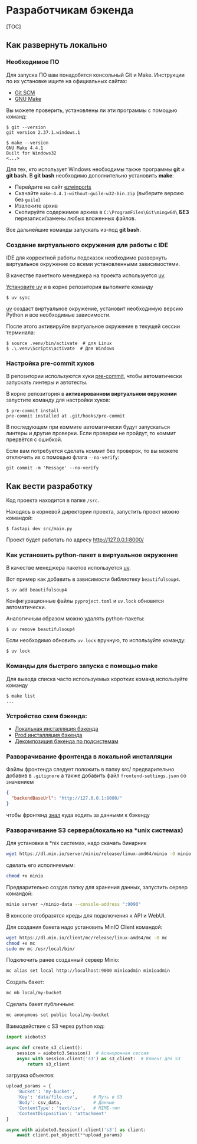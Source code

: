 # Разработчикам бэкенда

[TOC]

## Как развернуть локально

### Необходимое ПО

Для запуска ПО вам понадобятся консольный Git и Make. Инструкции по их установке ищите на
официальных сайтах:

- [Git SCM](https://git-scm.com/)
- [GNU Make](https://www.gnu.org/software/make/)

Вы можете проверить, установлены ли эти программы с помощью команд:

```shell
$ git --version
git version 2.37.1.windows.1

$ make --version
GNU Make 4.4.1
Built for Windows32
<...>
```

Для тех, кто использует Windows необходимы также программы **git** и **git bash**. В **git bash** необходимо дополнительно установить
**make**:

- Перейдите на сайт [ezwinports](https://sourceforge.net/projects/ezwinports/files/)
- Скачайте `make-4.4.1-without-guile-w32-bin.zip` (выберите версию без `guile`)
- Извлеките архив
- Скопируйте содержимое архива в `C:\ProgramFiles\Git\mingw64\` **БЕЗ** перезаписи/замены любых вложенных файлов.

Все дальнейшие команды запускать из-под **git bash**.

### Создание виртуального окружения для работы с IDE

IDE для корректной работы подсказок необходимо развернуть виртуальное окружение со всеми установленными зависимостями.

В качестве пакетного менеджера на проекта используется [uv](https://docs.astral.sh/uv/).

[Установите uv](https://gitlab.dvmn.org/root/fastapi-articles/-/wikis/Uv-package-manager#1-%D1%83%D1%81%D1%82%D0%B0%D0%BD%D0%BE%D0%B2%D0%BA%D0%B0-uv) и в корне репозитория выполните команду

```shell
$ uv sync
```

[uv](https://docs.astral.sh/uv/) создаст виртуальное окружение, установит необходимую версию Python и все необходимые зависимости.

После этого активируйте виртуальное окружение в текущей сессии терминала:

```shell
$ source .venv/bin/activate  # для Linux
$ .\.venv\Scripts\activate  # Для Windows
```

### Настройка pre-commit хуков

В репозитории используются хуки [pre-commit](https://pre-commit.com/), чтобы автоматически запускать линтеры и автотесты.

В корне репозитория в **активированном виртуальном окружении** запустите команду для настройки хуков:

```shell
$ pre-commit install
pre-commit installed at .git/hooks/pre-commit
```

В последующем при коммите автоматически будут запускаться линтеры и другие проверки. Если проверки не пройдут, то коммит прервётся с ошибкой.

Если вам потребуется сделать коммит без проверок, то вы можете отключить их с помощью флага `--no-verify`:

```shell
git commit -m 'Message' --no-verify
```

## Как вести разработку

Код проекта находится в папке `/src`.

Находясь в корневой директории проекта, запустить проект можно командой:

```shell
$ fastapi dev src/main.py
```

Проект будет работать по адресу http://127.0.0.1:8000/

### Как установить python-пакет в виртуальное окружение

В качестве менеджера пакетов используется [uv](https://docs.astral.sh/uv/).

Вот пример как добавить в зависимости библиотеку `beautifulsoup4`.

```shell
$ uv add beautifulsoup4
```

Конфигурационные файлы `pyproject.toml` и `uv.lock` обновятся автоматически.

Аналогичным образом можно удалять python-пакеты:

```shell
$ uv remove beautifulsoup4
```

Если необходимо обновить `uv.lock` вручную, то используйте команду:

```shell
$ uv lock
```

### Команды для быстрого запуска с помощью make

Для вывода списка часто используемых коротких команд используйте команду

```shell
$ make list
...
```

### Устройство схем бэкенда:

- [Локальная инсталляция бэкенда](https://gitlab.dvmn.org/root/fastapi-articles/-/wikis/fastai/backend_local_installation.drawio.png)
- [Prod инсталляция бэкенда](https://gitlab.dvmn.org/root/fastapi-articles/-/wikis/fastai/backend_prod_installation.drawio.png)
- [Декомпозиция бэкенда по подсистемам](https://gitlab.dvmn.org/root/fastapi-articles/-/wikis/fastai/backend_decomposition.drawio.png)

### Разворачивание фронтенда в локальной инсталляции

Файлы фронтенда следует положить в папку src/ предварительно добавив в `.gitignore` а также добавить файл `frontend-settings.json` со значением

```json
{
  "backendBaseUrl": "http://127.0.0.1:8000/"
}
```

чтобы фронтенд [знал](https://dvmn.org/media/filer_public/a6/72/a6723390-983e-48df-b1ac-e2785682c671/readme.html) куда ходить за данными к бэкенду

### Разворачивание S3 сервера(локально на *unix системах)
Для установки в *nix системах, надо скачать бинарник
```bash
wget https://dl.min.io/server/minio/release/linux-amd64/minio -O minio
```
сделать его исполняемым:
```bash
chmod +x minio
```
Предварительно создав папку для хранения данных, запустить сервер командой:
```bash
minio server ~/minio-data --console-address ":9090"
```
В консоле отобразятся креды для подключения к API и WebUI.

Для создания бакета надо установить MinIO Client командой:
```bash
wget https://dl.min.io/client/mc/release/linux-amd64/mc -O mc
chmod +x mc
sudo mv mc /usr/local/bin/
```
Подключить ранее созданный сервер Minio:
```bash
mc alias set local http://localhost:9000 minioadmin minioadmin
```
Создать бакет:
```bash
mc mb local/my-bucket
```
Сделать бакет публичным:
```bash
mc anonymous set public local/my-bucket
``` 
Взимодействие с S3 через python код:
```python
import aioboto3

async def create_s3_client():
    session = aioboto3.Session()  # Асинхронная сессия
    async with session.client('s3') as s3_client:  # Клиент для S3
        return s3_client

```
загрузка объектов:
```python
upload_params = {
    'Bucket': 'my-bucket',
    'Key': 'data/file.csv',      # Путь в S3
    'Body': csv_data,            # Данные
    'ContentType': 'text/csv',   # MIME-тип
    'ContentDisposition': 'attachment'
}

async with aioboto3.Session().client('s3') as client:
    await client.put_object(**upload_params)

```